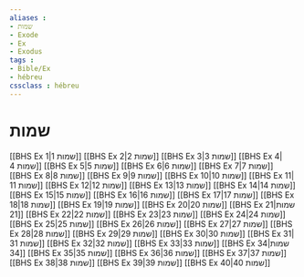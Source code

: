 ```yaml
---
aliases : 
- שמות
- Exode
- Ex
- Exodus
tags : 
- Bible/Ex
- hébreu
cssclass : hébreu
---
```


# שמות

[[BHS Ex 1|שמות 1]]
[[BHS Ex 2|שמות 2]]
[[BHS Ex 3|שמות 3]]
[[BHS Ex 4|שמות 4]]
[[BHS Ex 5|שמות 5]]
[[BHS Ex 6|שמות 6]]
[[BHS Ex 7|שמות 7]]
[[BHS Ex 8|שמות 8]]
[[BHS Ex 9|שמות 9]]
[[BHS Ex 10|שמות 10]]
[[BHS Ex 11|שמות 11]]
[[BHS Ex 12|שמות 12]]
[[BHS Ex 13|שמות 13]]
[[BHS Ex 14|שמות 14]]
[[BHS Ex 15|שמות 15]]
[[BHS Ex 16|שמות 16]]
[[BHS Ex 17|שמות 17]]
[[BHS Ex 18|שמות 18]]
[[BHS Ex 19|שמות 19]]
[[BHS Ex 20|שמות 20]]
[[BHS Ex 21|שמות 21]]
[[BHS Ex 22|שמות 22]]
[[BHS Ex 23|שמות 23]]
[[BHS Ex 24|שמות 24]]
[[BHS Ex 25|שמות 25]]
[[BHS Ex 26|שמות 26]]
[[BHS Ex 27|שמות 27]]
[[BHS Ex 28|שמות 28]]
[[BHS Ex 29|שמות 29]]
[[BHS Ex 30|שמות 30]]
[[BHS Ex 31|שמות 31]]
[[BHS Ex 32|שמות 32]]
[[BHS Ex 33|שמות 33]]
[[BHS Ex 34|שמות 34]]
[[BHS Ex 35|שמות 35]]
[[BHS Ex 36|שמות 36]]
[[BHS Ex 37|שמות 37]]
[[BHS Ex 38|שמות 38]]
[[BHS Ex 39|שמות 39]]
[[BHS Ex 40|שמות 40]]
